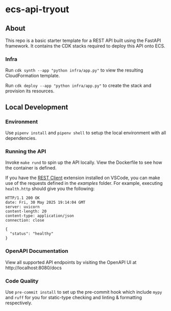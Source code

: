 # ecs-api-tryout

## About
This repo is a basic starter template for a REST API built using the FastAPI framework. It contains the CDK stacks required to deploy this API onto ECS.

### Infra
Run `cdk synth --app "python infra/app.py"` to view the resulting CloudFormation template.

Run `cdk deploy --app "python infra/app.py"` to create the stack and provision its resources.

## Local Development

### Environment
Use `pipenv install` and `pipenv shell` to setup the local environment with all dependencies.

### Running the API
Invoke `make rund` to spin up the API locally. View the Dockerfile to see how the container is defined.

If you have the [REST Client](https://marketplace.visualstudio.com/items?itemName=humao.rest-client)
 extension installed on VSCode, you can make use of the requests defined in the *examples* folder.
For example, executing `health.http` should give you the following:

```
HTTP/1.1 200 OK
date: Fri, 30 May 2025 19:14:04 GMT
server: uvicorn
content-length: 20
content-type: application/json
connection: close

{
  "status": "healthy"
}
```

### OpenAPI Documentation
View all supported API endpoints by visiting the OpenAPI UI at http://localhost:8080/docs


### Code Quality
Use `pre-commit install` to set up the pre-commit hook which include `mypy` and `ruff` for you for static-type checking and linting & formatting respectively.
